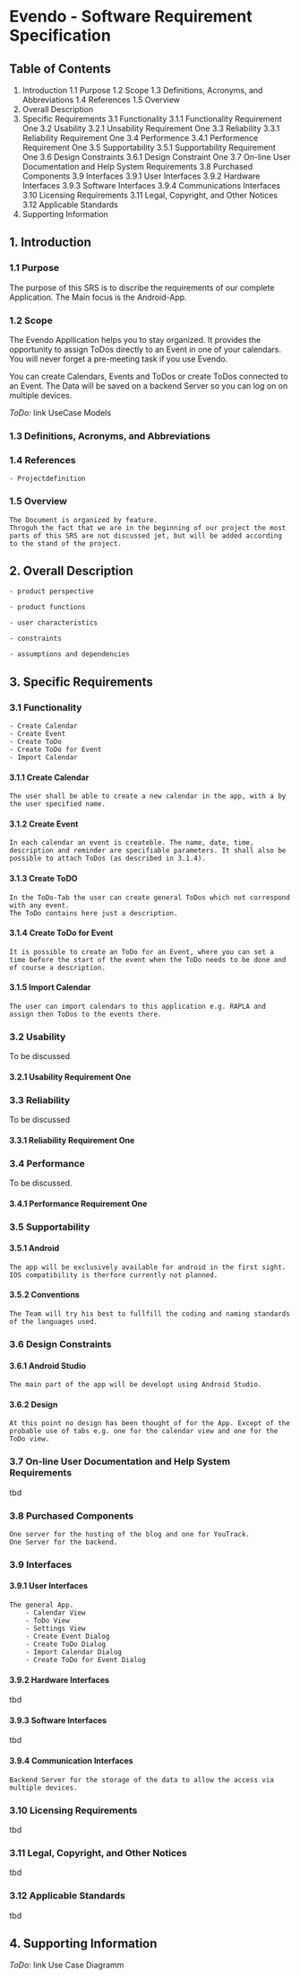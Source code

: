 # Evendo - Software Requirement Specification

## Table of Contents
1. Introduction
	1.1 Purpose
	1.2 Scope
	1.3 Definitions, Acronyms, and Abbreviations
	1.4 References
	1.5 Overview
2. Overall Description
3. Specific Requirements
	3.1 Functionality
		3.1.1 Functionality Requirement One
	3.2 Usability
		3.2.1 Unsability Requirement One
	3.3 Reliability
		3.3.1 Reliability Requirement One
	3.4 Performence
		3.4.1 Performence Requirement One
	3.5 Supportability
		3.5.1 Supportability Requirement One
	3.6 Design Constraints
		3.6.1 Design Constraint One
	3.7 On-line User Documentation and Help System Requirements
	3.8 Purchased Components
	3.9 Interfaces
		3.9.1 User Interfaces
		3.9.2 Hardware Interfaces
		3.9.3 Software Interfaces
		3.9.4 Communications Interfaces
	3.10 Licensing Requirements
	3.11 Legal, Copyright, and Other Notices
	3.12 Applicable Standards
4. Supporting Information

## 1. Introduction


### 1.1 Purpose

The purpose of this SRS is to discribe the requirements of our complete Application.
The Main focus is the Android-App.

### 1.2 Scope

The Evendo Appllication helps you to stay organized. It provides the opportunity to assign ToDos directly to an Event in one of your calendars. You will never forget a pre-meeting task if you use Evendo.

You can create Calendars, Events and ToDos or create ToDos connected to an Event.
The Data will be saved on a backend Server so you can log on on multiple devices.

*ToDo:* link UseCase Models

### 1.3 Definitions, Acronyms, and Abbreviations

### 1.4 References

	- Projectdefinition

### 1.5 Overview

	The Document is organized by feature.
	Throguh the fact that we are in the beginning of our project the most parts of this SRS are not discussed jet, but will be added according to the stand of the project.

## 2. Overall Description

	- product perspective

	- product functions

	- user characteristics

	- constraints

	- assumptions and dependencies

## 3. Specific Requirements

### 3.1 Functionality

	- Create Calendar
	- Create Event
	- Create ToDo
	- Create ToDo for Event
	- Import Calendar

#### 3.1.1 Create Calendar

	The user shall be able to create a new calendar in the app, with a by the user specified name.

#### 3.1.2 Create Event

	In each calendar an event is createble. The name, date, time, description and reminder are specifiable parameters. It shall also be possible to attach ToDos (as described in 3.1.4).

#### 3.1.3 Create ToDO

	In the ToDo-Tab the user can create general ToDos which not correspond with any event.
	The ToDo contains here just a description.

#### 3.1.4 Create ToDo for Event

	It is possible to create an ToDo for an Event, where you can set a time before the start of the event when the ToDo needs to be done and of course a description.

#### 3.1.5 Import Calendar

	The user can import calendars to this application e.g. RAPLA and assign then ToDos to the events there.

### 3.2 Usability

To be discussed

#### 3.2.1 Usability Requirement One

### 3.3 Reliability

To be discussed

#### 3.3.1 Reliability Requirement One

### 3.4 Performance

To be discussed.

#### 3.4.1 Performance Requirement One

### 3.5 Supportability

#### 3.5.1 Android

	The app will be exclusively available for android in the first sight. IOS compatibility is therfore currently not planned.

#### 3.5.2 Conventions

	The Team will try his best to fullfill the coding and naming standards of the languages used.

### 3.6 Design Constraints

#### 3.6.1 Android Studio

	The main part of the app will be developt using Android Studio.

#### 3.6.2 Design

	At this point no design has been thought of for the App. Except of the probable use of tabs e.g. one for the calendar view and one for the ToDo view.

### 3.7 On-line User Documentation and Help System Requirements

tbd

### 3.8 Purchased Components

	One server for the hosting of the blog and one for YouTrack.
	One Server for the backend.

### 3.9 Interfaces


#### 3.9.1 User Interfaces

	The general App.
		- Calendar View
		- ToDo View
		- Settings View
		- Create Event Dialog
		- Create ToDo Dialog
		- Import Calendar Dialog
		- Create ToDo for Event Dialog

#### 3.9.2 Hardware Interfaces

tbd

#### 3.9.3 Software Interfaces

tbd

#### 3.9.4 Communication Interfaces

	Backend Server for the storage of the data to allow the access via multiple devices.

### 3.10 Licensing Requirements

tbd

### 3.11 Legal, Copyright, and Other Notices

tbd

### 3.12 Applicable Standards

tbd

## 4. Supporting Information

*ToDo:* link Use Case Diagramm
